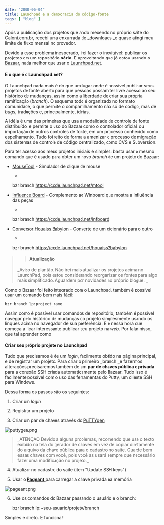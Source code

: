 ```yaml
---
date: "2008-06-04"
title: Launchpad e a democracia do código-fonte
tags: [ "blog" ]
---
```

Após a publicação dos projetos que ando mexendo no próprio saite do Caloni.com.br, recebi uma enxurrada de _downloads _e quase atingi meu limite de fluxo mensal no provedor.

Devido a esse problema inesperado, irei fazer o inevitável: publicar os projetos em um repositório **sério**. E aproveitando que já estou usando o [Bazaar](http://bazaar-vcs.org/), nada melhor que usar o [Launchpad.net](https://launchpad.net/).

#### E o que é o Launchpad.net?

O Launchpad nada mais é do que um lugar onde é possível publicar seus projetos de fonte aberto para que pessoas possam ter livre acesso ao seu histórico de mudanças, assim como a liberdade de criar sua própria ramificação (_branch_). O esquema todo é organizado no formato comunidade, o que permite o compartilhamento não só de código, mas de _bugs_, traduções e, principalmente, idéias.

A idéia é uma das primeiras que usa a modalidade de controle de fonte distribuído, e permite o uso do Bazaar como o controlador oficial, ou importação de outros controles de fonte, em um processo conhecido como espelhamento. Tudo foi feito de forma a amenizar o processo de migração dos sistemas de controle de código centralizado, como CVS e Subversion.

Para ter acesso aos meus projetos iniciais é simples: basta usar o mesmo comando que é usado para obter um novo _branch_ de um projeto do Bazaar:

	
  * [MouseTool](http://www.caloni.com.br/mousetool) - Simulador de clique de mouse

	
    * 

    
    bzr branch https://code.launchpad.net/mtool

	
  * [Influence Board](http://www.caloni.com.br/influence-board) - Complemento ao Winboard que mostra a influência das peças

	
    * 

    
    bzr branch https://code.launchpad.net/infboard

	
  * [Conversor Houaiss Babylon](http://www.caloni.com.br/conversor-de-houaiss-para-babylon-parte-2) - Converte de um dicionário para o outro

	
    * 

    
    bzr branch https://code.launchpad.net/houaiss2babylon

<blockquote>

> 
> #### Atualização
> 
_Aviso de plantão. Não irei mais atualizar os projetos acima no LaunchPad, pois estou considerando reorganizar os fontes para algo mais simplificado. Aguardem por novidades no próprio blogue. _</blockquote>

Como o Bazaar foi feito integrado com o Launchpad, também é possível usar um comando bem mais fácil:

    
    bzr branch lp:project_name

Assim como é possível usar comandos de repositório, também é possível navegar pelo histórico de mudanças do projeto simplesmente usando os linques acima no navegador de sua preferência. E é nessa hora que começa a ficar interessante publicar seu projeto na _web_. Por falar nisso, que tal aprender como

#### Criar seu próprio projeto no Launchpad

Tudo que precisamos é de um _login_, facilmente obtido na página principal, e de registrar um projeto. Para criar o primeiro _branch _e fazermos alterações precisaremos também de um **par de chaves pública e privada** para a conexão SSH criada automaticamente pelo Bazaar. Tudo isso é facilmente possível com o uso das ferramentas do [Putty](http://www.chiark.greenend.org.uk/~sgtatham/putty/download.html), um cliente SSH para Windows.

Dessa forma os passos são os seguintes:

1.  Criar um _login_

2. Registrar um projeto

3. Criar um par de chaves através do [PuTTYgen](http://www.chiark.greenend.org.uk/~sgtatham/putty/download.html)

![puttygen.png](/images/68VrP6x.png)

<blockquote>_ATENÇÃO
Devido a alguns problemas, recomendo que use o texto exibido na tela do gerador de chaves em vez de copiar diretamente do arquivo da chave pública para o cadastro no saite. Guarde bem essas chaves com você, pois você as usará sempre que necessário fazer uma modificação no projeto._</blockquote>

4. Atualizar no cadastro do saite (item "Update SSH keys")

5. Usar o [**Pageant** ](http://www.chiark.greenend.org.uk/~sgtatham/putty/download.html)para carregar a chave privada na memória

![pageant.png](/images/dpouXXG.png)

6. Use os comandos do Bazaar passando o usuário e o branch:

    
    bzr branch lp:~seu-usuario/projeto/branch

Simples e direto. E funciona!
